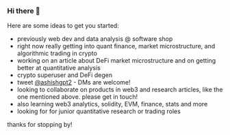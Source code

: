 ### Hi there 👋

<!--
**AshishGapat/AshishGapat** is a ✨ _special_ ✨ repository because its `README.md` (this file) appears on your GitHub profile.
-->
Here are some ideas to get you started:

- previously web dev and data analysis @ software shop 
- right now really getting into quant finance, market microstructure, and algorithmic trading in crypto
- working on an article about DeFi market microstructure and on getting better at quantitative analysis
- crypto superuser and DeFi degen
- tweet [@ashishgpt2](https://twitter.com/ashishgpt2) - DMs are welcome!
- looking to collaborate on products in web3 and research articles, like the one mentioned above. please get in touch!
- also learning web3 analytics, solidity, EVM, finance, stats and more
- looking for for junior quantitative research or trading roles

thanks for stopping by!


